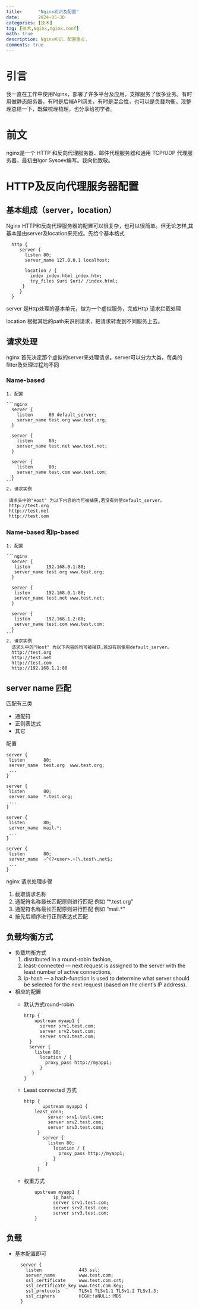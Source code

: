 ```yaml
---
title:      "Nginx初识及配置"
date:       2024-05-30
categories: [技术]
tag: [技术,Nginx,nginx.conf]
math: true
description: Nginx初识，配置重点.
comments: true
---
```

# 引言
我一直在工作中使用Nginx，部署了许多平台及应用，支撑服务了很多业务。有时用做静态服务器，有时是后端API网关，有时是混合性，也可以是负载均衡。现整理总结一下，既做梳理梳理，也分享给初学者。
# 前文
nginx是一个 HTTP 和反向代理服务器、邮件代理服务器和通用 TCP/UDP 代理服务器，最初由Igor Sysoev编写。我向他致敬。

# HTTP及反向代理服务器配置
## 基本组成（server，location）
  Nginx HTTP和反向代理服务器的配置可以很复杂，也可以很简单。但无论怎样,其基本是由server及location来完成。先给个基本格式
 ```nginx
   http {
      server {
        listen 80;
        server_name 127.0.0.1 localhost;

        location / {
          index index.html index.htm;
          try_files $uri $uri/ /index.html;
       }
      }
   }
 ```
  server 是Http处理的基本单元，做为一个虚拟服务，完成Http 请求拦截处理

  location 根据其后的path来识别请求，把请求转发到不同服务上去。

## 请求处理
 nginx 首先决定那个虚拟的server来处理请求。server可以分为大类，每类的filter及处理过程均不同  
### Name-based 
    1. 配置
   
    ```nginx
      server {
        listen      80 default_server;
        server_name test.org www.test.org;
      }

      server {
        listen      80;
        server_name test.net www.test.net;
      }

      server {
        listen      80;
        server_name test.com www.test.com;
      }
    ```
    2. 请求实例

     请求头中的"Host" 为以下内容的均可被捕获,若没有则使default_server。
     http://test.org
     http://test.net
     http://test.com
  
###  Name-based 和Ip-based
    1. 配置

    ```nginx
      server {
       listen      192.168.0.1:80;
       server_name test.org www.test.org;
      }

      server {
       listen      192.168.0.1:80;
       server_name test.net www.test.net;
      }

      server {
       listen      192.168.1.2:80;
       server_name test.com www.test.com;
      }
    ```
    2. 请求实例
      请求头中的"Host" 为以下内容的均可被捕获,若没有则使用default_server。
      http://test.org
      http://test.net
      http://test.com
      http://192.168.1.1:80

## server name 匹配
匹配有三类
- 通配符
- 正则表达式
- 其它

配置
   ```nginx
   server {
    listen       80;
    server_name  test.org  www.test.org;
    ...
   }

   server {
    listen       80;
    server_name  *.test.org;
    ...
   }

   server {
    listen       80;
    server_name  mail.*;
    ...
   }

   server {
    listen       80;
    server_name  ~^(?<user>.+)\.test\.net$;
    ...
   }
   ```
nginx 请求处理步骤
1. 截取请求名称
2. 通配符名称最长匹配原则进行匹配 例如 “*.test.org”
3. 通配符名称最长匹配原则进行匹配 例如 “mail.*”
4. 按先后顺序进行正则表达式匹配

## 负载均衡方式
 - 负载均衡方式
     1. distributed in a round-robin fashion,
     2. least-connected — next request is assigned to the      server with the least number of active connections,
     3. ip-hash — a hash-function is used to determine what      server should be selected for the next request (based on      the client’s IP address).
 - 相应的配置
     - 默认方式round-robin
     
        ```
        http {
            upstream myapp1 {
              server srv1.test.com;
              server srv2.test.com;
              server srv3.test.com;
          }    
          server {
            listen 80;
              location / {
                proxy_pass http://myapp1;
              }
           }
        }
        ```
     - Least connected 方式
        ```nginx
        http {
               upstream myapp1 {
            least_conn;
                 server srv1.test.com;
                 server srv2.test.com;
                 server srv3.test.com;
             }
               server {
                 listen 80;
                   location / {
                     proxy_pass http://myapp1;
                   }
                }
             }
       ```
     - 权重方式
   
       ``` nginx
           upstream myapp1 {
                  ip_hash;
                  server srv1.test.com;
                  server srv2.test.com;
                  server srv3.test.com;
           }
       ```
   
## 负载
   - 基本配置即可
      ``` nginx
        server {
          listen              443 ssl;
          server_name         www.test.com;
          ssl_certificate     www.test.com.crt;
          ssl_certificate_key www.test.com.key;
          ssl_protocols       TLSv1 TLSv1.1 TLSv1.2 TLSv1.3;
          ssl_ciphers         HIGH:!aNULL:!MD5
        }
      ```
  
 
 
